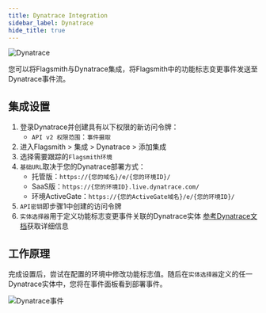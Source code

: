 ```yaml
---
title: Dynatrace Integration
sidebar_label: Dynatrace
hide_title: true
---
```


![Dynatrace](/img/integrations/dynatrace/dynatrace-logo.svg)

您可以将Flagsmith与Dynatrace集成，将Flagsmith中的功能标志变更事件发送至Dynatrace事件流。

## 集成设置

1. 登录Dynatrace并创建具有以下权限的新访问令牌：
   - `API v2 权限范围`：`事件摄取`
2. 进入Flagsmith > 集成 > Dynatrace > 添加集成
3. 选择需要跟踪的`Flagsmith环境`
4. `基础URL`取决于您的Dynatrace部署方式：
   - 托管版：`https://{您的域名}/e/{您的环境ID}/`
   - SaaS版：`https://{您的环境ID}.live.dynatrace.com/`
   - 环境ActiveGate：`https://{您的ActiveGate域名}/e/{您的环境ID}/`
5. `API密钥`即步骤1中创建的访问令牌
6. `实体选择器`用于定义功能标志变更事件关联的Dynatrace实体
   [参考Dynatrace文档](https://www.dynatrace.com/support/help/dynatrace-api/environment-api/entity-v2/entity-selector)获取详细信息

## 工作原理

完成设置后，尝试在配置的环境中修改功能标志值。随后在`实体选择器`定义的任一Dynatrace实体中，您将在事件面板看到部署事件。

![Dynatrace事件](/img/integrations/dynatrace/dynatrace-events-panel.png)